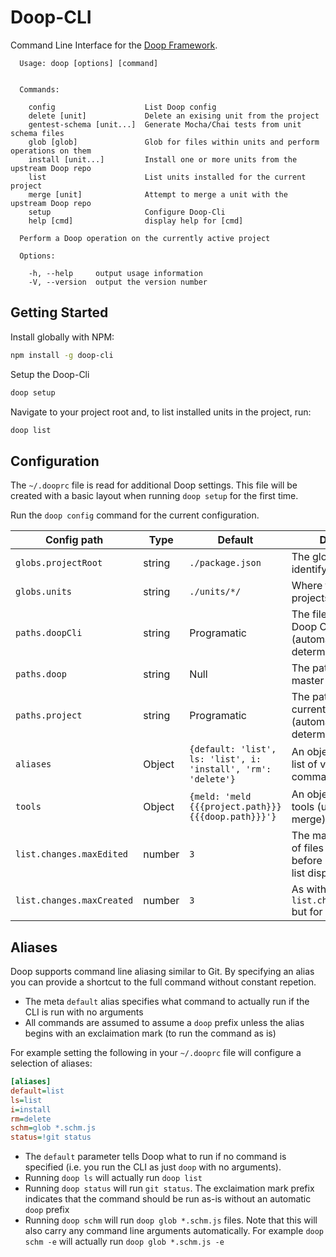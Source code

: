 Doop-CLI
========
Command Line Interface for the [Doop Framework](https://github.com/MomsFriendlyDevCo/Doop).

```
  Usage: doop [options] [command]


  Commands:

    config                    List Doop config
    delete [unit]             Delete an exising unit from the project
    gentest-schema [unit...]  Generate Mocha/Chai tests from unit schema files
    glob [glob]               Glob for files within units and perform operations on them
    install [unit...]         Install one or more units from the upstream Doop repo
    list                      List units installed for the current project
    merge [unit]              Attempt to merge a unit with the upstream Doop repo
    setup                     Configure Doop-Cli
    help [cmd]                display help for [cmd]

  Perform a Doop operation on the currently active project

  Options:

    -h, --help     output usage information
    -V, --version  output the version number
```

Getting Started
---------------
Install globally with NPM:

```bash
npm install -g doop-cli
```

Setup the Doop-Cli

```bash
doop setup
```

Navigate to your project root and, to list installed units in the project, run:

```bash
doop list
```

Configuration
-------------
The `~/.dooprc` file is read for additional Doop settings. This file will be created with a basic layout when running `doop setup` for the first time.

Run the `doop config` command for the current configuration.


| Config path               | Type   | Default          | Description                                                                            |
|---------------------------|--------|------------------|----------------------------------------------------------------------------------------|
| `globs.projectRoot`       | string | `./package.json` | The glob to use to identify the project root                                           |
| `globs.units`             | string | `./units/*/`     | Where to find a projects Units                                                         |
| `paths.doopCli`           | string | Programatic      | The file path to the Doop CLI file (automatically determined by default)               |
| `paths.doop`              | string | Null             | The path on disk of the master Doop repo                                               |
| `paths.project`           | string | Programatic      | The path on disk of the current project (automatically determined by default)          |
| `aliases`                 | Object | `{default: 'list', ls: 'list', i: 'install', 'rm': 'delete'}` | An object containing a list of valid [alias](#aliases) commands |
| `tools`                   | Object | `{meld: 'meld {{{project.path}}} {{{doop.path}}}'}` | An object of available tools (used mainly to merge) |
| `list.changes.maxEdited`  | number | `3`              | The maximum number of files to show per unit before compressing the list display       |
| `list.changes.maxCreated` | number | `3`              | As with `list.changes.maxEdited` but for created files                                 |


Aliases
-------
Doop supports command line aliasing similar to Git. By specifying an alias you can provide a shortcut to the full command without constant repetion.

* The meta `default` alias specifies what command to actually run if the CLI is run with no arguments
* All commands are assumed to assume a `doop` prefix unless the alias begins with an exclaimation mark (to run the command as is)


For example setting the following in your `~/.dooprc` file will configure a selection of aliases:

```ini
[aliases]
default=list
ls=list
i=install
rm=delete
schm=glob *.schm.js
status=!git status
```

* The `default` parameter tells Doop what to run if no command is specified (i.e. you run the CLI as just `doop` with no arguments).
* Running `doop ls` will actually run `doop list`
* Running `doop status` will run `git status`. The exclaimation mark prefix indicates that the command should be run as-is without an automatic `doop` prefix
* Running `doop schm` will run `doop glob *.schm.js` files. Note that this will also carry any command line arguments automatically. For example `doop schm -e` will actually run `doop glob *.schm.js -e`
